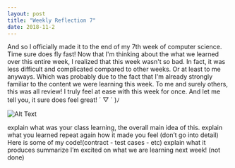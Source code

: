 ```yaml
---
layout: post
title: "Weekly Reflection 7"
date: 2018-11-2
---
```

And so I officially made it to the end of my 7th week of computer science. Time sure does fly fast! Now that I'm thinking about the what we learned over this entire week, I realized that this week wasn't so bad. In fact, it was less difficult and complicated compared to other weeks. Or at least to me anyways. Which was probably due to the fact that I'm already strongly familiar to the content we were learning this week. To me and surely others, this was all review! I truly feel at ease with this week for once. And let me tell you, it sure does feel great!  ´ ▽ ` )ﾉ 

![Alt Text](https://charlyshades.files.wordpress.com/2013/05/fuko-chan.gif)

explain what was your class learning, the overall main idea of this. 
explain what you learned 
repeat again how it made you feel (don’t go into detail)
Here is some of my code!(contract - test cases - etc)
explain what it produces
summarize
I’m excited on what we are learning next week!
(not done)
